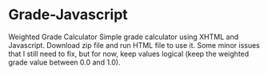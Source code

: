 # Grade-Javascript
Weighted Grade Calculator 
Simple grade calculator using XHTML and Javascript. Download zip file and run HTML file to use it. Some minor issues that I still need to fix, but for now, keep values logical (keep the weighted grade value between 0.0 and 1.0).
